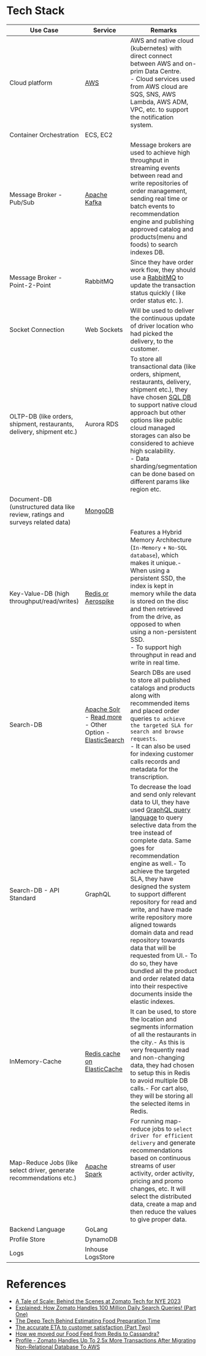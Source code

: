 # Tech Stack

| Use Case                                                                      | Service                                                                                                                                                                                                                                                                                                                                                                                  | Remarks                                                                                                                                                                                                                                                                                                                                                                                                                                                                                                                                                                                                                                                                            |
|-------------------------------------------------------------------------------|------------------------------------------------------------------------------------------------------------------------------------------------------------------------------------------------------------------------------------------------------------------------------------------------------------------------------------------------------------------------------------------|------------------------------------------------------------------------------------------------------------------------------------------------------------------------------------------------------------------------------------------------------------------------------------------------------------------------------------------------------------------------------------------------------------------------------------------------------------------------------------------------------------------------------------------------------------------------------------------------------------------------------------------------------------------------------------|
| Cloud platform                                                                | [AWS](https://github.com/Anshul619/AWS-Services/tree/main/Readme.md)                                                                                                                                                                                                                                                                                                                     | AWS and native cloud (kubernetes) with direct connect between AWS and on-prim Data Centre. <br/>- Cloud services used from AWS cloud are SQS, SNS, AWS Lambda, AWS ADM, VPC, etc. to support the notification system.                                                                                                                                                                                                                                                                                                                                                                                                                                                              |
| Container Orchestration                                                       | ECS, EC2                                                                                                                                                                                                                                                                                                                                                                                 |                                                                                                                                                                                                                                                                                                                                                                                                                                                                                                                                                                                                                                                                                    |
| Message Broker - Pub/Sub                                                      | [Apache Kafka](https://github.com/Anshul619/HLD-System-Designs/tree/main/2_MessageBrokersEDA/Kafka/Readme.md)                                                                                                                                                                                                                                                                            | Message brokers are used to achieve high throughput in streaming events between read and write repositories of order management, sending real time or batch events to recommendation engine and publishing approved catalog and products(menu and foods) to search indexes DB.                                                                                                                                                                                                                                                                                                                                                                                                     |
| Message Broker - Point-2-Point                                                | RabbitMQ                                                                                                                                                                                                                                                                                                                                                                                 | Since they have order work flow, they should use a [RabbitMQ](https://github.com/Anshul619/HLD-System-Designs/tree/main/2_MessageBrokersEDA/RabbitMQ.md) to update the transaction status quickly ( like order status etc. ).                                                                                                                                                                                                                                                                                                                                                                                                                                                      |
| Socket Connection                                                             | Web Sockets                                                                                                                                                                                                                                                                                                                                                                              | Will be used to deliver the continuous update of driver location who had picked the delivery, to the customer.                                                                                                                                                                                                                                                                                                                                                                                                                                                                                                                                                                     |
| OLTP-DB (like orders, shipment, restaurants, delivery, shipment etc.)         | Aurora RDS                                                                                                                                                                                                                                                                                                                                                                               | To store all transactional data (like orders, shipment, restaurants, delivery, shipment etc.), they have chosen [SQL DB](https://github.com/Anshul619/HLD-System-Designs/tree/main/1_Databases/7_SQL-Databases) to support native cloud approach but other options like public cloud managed storages can also be considered to achieve high scalability.<br/>- Data sharding/segmentation can be done based on different params like region etc.                                                                                                                                                                                                                                  |
| Document-DB (unstructured data like review, ratings and surveys related data) | [MongoDB](https://github.com/Anshul619/HLD-System-Designs/tree/main/1_Databases/10_Document-Databases/MongoAtlas/Readme.md)                                                                                                                                                                                                                                                              |                                                                                                                                                                                                                                                                                                                                                                                                                                                                                                                                                                                                                                                                                    |
| Key-Value-DB (high throughput/read/writes)                                    | [Redis or Aerospike](https://github.com/Anshul619/HLD-System-Designs/tree/main/1_Databases/8_Caching-InMemory-Databases/AeroSpike.md)                                                                                                                                                                                                                                                    | Features a Hybrid Memory Architecture (`In-Memory` + `No-SQL database`), which makes it unique.- When using a persistent SSD, the index is kept in memory while the data is stored on the disc and then retrieved from the drive, as opposed to when using a non-persistent SSD.<br/>- To support high throughput in read and write in real time.                                                                                                                                                                                                                                                                                                                                  |
| Search-DB                                                                     | [Apache Solr](https://github.com/Anshul619/HLD-System-Designs/tree/main/1_Databases/9_Search-Databases/ApacheSolr.md)<br/>- [Read more](https://blog.zomato.com/explained-how-zomato-handles-100-million-daily-search-queries-p1)<br/>- Other Option - [ElasticSearch](https://github.com/Anshul619/HLD-System-Designs/tree/main/1_Databases/9_Search-Databases/ElasticSearch/Readme.md) | Search DBs are used to store all published catalogs and products along with recommended items and placed order queries `to achieve the targeted SLA for search and browse requests`.<br/>- It can also be used for indexing customer calls records and metadata for the transcription.                                                                                                                                                                                                                                                                                                                                                                                             |
| Search-DB - API Standard                                                      | GraphQL                                                                                                                                                                                                                                                                                                                                                                                  | To decrease the load and send only relevant data to UI, they have used [GraphQL query language](https://github.com/Anshul619/HLD-System-Designs/tree/main/8_APIStandards/GraphQL.md) to query selective data from the tree instead of complete data. Same goes for recommendation engine as well.- To achieve the targeted SLA, they have designed the system to support different repository for read and write, and have made write repository more aligned towards domain data and read repository towards data that will be requested from UI.- To do so, they have bundled all the product and order related data into their respective documents inside the elastic indexes. |
| InMemory-Cache                                                                | [Redis cache on ElasticCache](https://github.com/Anshul619/HLD-System-Designs/tree/main/1_Databases/8_Caching-InMemory-Databases/Redis/Readme.md)                                                                                                                                                                                                                                        | It can be used, to store the location and segments information of all the restaurants in the city.- As this is very frequently read and non-changing data, they had chosen to setup this in Redis to avoid multiple DB calls.- For cart also, they will be storing all the selected items in Redis.                                                                                                                                                                                                                                                                                                                                                                                |
| Map-Reduce Jobs (like select driver, generate recommendations etc.)           | [Apache Spark](https://github.com/Anshul619/HLD-System-Designs/tree/main/6_BigData/DataProcessing/ApacheSpark/Readme.md)                                                                                                                                                                                                                                                                 | For running map-reduce jobs to `select driver for efficient delivery` and generate recommendations based on continuous streams of user activity, order activity, pricing and promo changes, etc. It will select the distributed data, create a map and then reduce the values to give proper data.                                                                                                                                                                                                                                                                                                                                                                                 |
| Backend Language                                                              | GoLang                                                                                                                                                                                                                                                                                                                                                                                   |                                                                                                                                                                                                                                                                                                                                                                                                                                                                                                                                                                                                                                                                                    |
| Profile Store                                                                 | DynamoDB                                                                                                                                                                                                                                                                                                                                                                                 |                                                                                                                                                                                                                                                                                                                                                                                                                                                                                                                                                                                                                                                                                    |
| Logs                                                                          | Inhouse LogsStore                                                                                                                                                                                                                                                                                                                                                                        |                                                                                                                                                                                                                                                                                                                                                                                                                                                                                                                                                                                                                                                                                    |

# References
- [A Tale of Scale: Behind the Scenes at Zomato Tech for NYE 2023](https://blog.zomato.com/a-tale-of-scale-behind-the-scenes-at-zomato-tech-for-nye-2023)
- [Explained: How Zomato Handles 100 Million Daily Search Queries! (Part One)](https://blog.zomato.com/explained-how-zomato-handles-100-million-daily-search-queries-p1)
- [The Deep Tech Behind Estimating Food Preparation Time](https://blog.zomato.com/food-preparation-time)
- [The accurate ETA to customer satisfaction (Part Two)](https://blog.zomato.com/the-accurate-eta-to-customer-satisfaction-part-two)
- [How we moved our Food Feed from Redis to Cassandra?](https://blog.zomato.com/how-we-moved-our-food-feed-from-redis-to-cassandra)
- [Profile - Zomato Handles Up To 2.5x More Transactions After Migrating Non-Relational Database To AWS](https://aws.amazon.com/solutions/case-studies/zomato/)